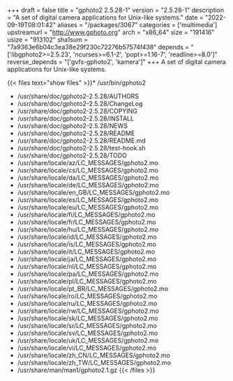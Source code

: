 +++
draft = false
title = "gphoto2 2.5.28-1"
version = "2.5.28-1"
description = "A set of digital camera applications for Unix-like systems."
date = "2022-09-19T08:01:42"
aliases = "/packages/3067"
categories = ['multimedia']
upstreamurl = "http://www.gphoto.org"
arch = "x86_64"
size = "191416"
usize = "913102"
sha1sum = "7a9363e6b04c3ea38e29f230c72276b57574f438"
depends = "['libgphoto2>=2.5.23', 'ncurses>=6.1-2', 'popt>=1.16-7', 'readline>=8.0']"
reverse_depends = "['gvfs-gphoto2', 'kamera']"
+++
A set of digital camera applications for Unix-like systems.

{{< files text="show files" >}}* /usr/bin/gphoto2
* /usr/share/doc/gphoto2-2.5.28/AUTHORS
* /usr/share/doc/gphoto2-2.5.28/ChangeLog
* /usr/share/doc/gphoto2-2.5.28/COPYING
* /usr/share/doc/gphoto2-2.5.28/INSTALL
* /usr/share/doc/gphoto2-2.5.28/NEWS
* /usr/share/doc/gphoto2-2.5.28/README
* /usr/share/doc/gphoto2-2.5.28/README.md
* /usr/share/doc/gphoto2-2.5.28/test-hook.sh
* /usr/share/doc/gphoto2-2.5.28/TODO
* /usr/share/locale/az/LC_MESSAGES/gphoto2.mo
* /usr/share/locale/cs/LC_MESSAGES/gphoto2.mo
* /usr/share/locale/da/LC_MESSAGES/gphoto2.mo
* /usr/share/locale/de/LC_MESSAGES/gphoto2.mo
* /usr/share/locale/en_GB/LC_MESSAGES/gphoto2.mo
* /usr/share/locale/es/LC_MESSAGES/gphoto2.mo
* /usr/share/locale/eu/LC_MESSAGES/gphoto2.mo
* /usr/share/locale/fi/LC_MESSAGES/gphoto2.mo
* /usr/share/locale/fr/LC_MESSAGES/gphoto2.mo
* /usr/share/locale/hu/LC_MESSAGES/gphoto2.mo
* /usr/share/locale/id/LC_MESSAGES/gphoto2.mo
* /usr/share/locale/is/LC_MESSAGES/gphoto2.mo
* /usr/share/locale/it/LC_MESSAGES/gphoto2.mo
* /usr/share/locale/ja/LC_MESSAGES/gphoto2.mo
* /usr/share/locale/nl/LC_MESSAGES/gphoto2.mo
* /usr/share/locale/pa/LC_MESSAGES/gphoto2.mo
* /usr/share/locale/pl/LC_MESSAGES/gphoto2.mo
* /usr/share/locale/pt_BR/LC_MESSAGES/gphoto2.mo
* /usr/share/locale/ro/LC_MESSAGES/gphoto2.mo
* /usr/share/locale/ru/LC_MESSAGES/gphoto2.mo
* /usr/share/locale/rw/LC_MESSAGES/gphoto2.mo
* /usr/share/locale/sk/LC_MESSAGES/gphoto2.mo
* /usr/share/locale/sr/LC_MESSAGES/gphoto2.mo
* /usr/share/locale/sv/LC_MESSAGES/gphoto2.mo
* /usr/share/locale/uk/LC_MESSAGES/gphoto2.mo
* /usr/share/locale/vi/LC_MESSAGES/gphoto2.mo
* /usr/share/locale/zh_CN/LC_MESSAGES/gphoto2.mo
* /usr/share/locale/zh_TW/LC_MESSAGES/gphoto2.mo
* /usr/share/man/man1/gphoto2.1.gz
{{< /files >}}